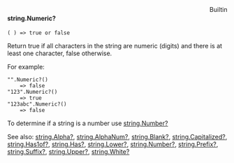 <div style="float:right"><span class="builtin">Builtin</span></div>

#### string.Numeric?

``` suneido
( ) => true or false
```

Return true if all characters in the string are numeric (digits) and there is at least one character, false otherwise.

For example:

``` suneido
"".Numeric?()
    => false
"123".Numeric?()
    => true
"123abc".Numeric?()
    => false
```

To determine if a string is a number use [string.Number?](<string.Number?.md>)


See also:
[string.Alpha?](<string.Alpha?.md>),
[string.AlphaNum?](<string.AlphaNum?.md>),
[string.Blank?](<string.Blank?.md>),
[string.Capitalized?](<string.Capitalized?.md>),
[string.Has1of?](<string.Has1of?.md>),
[string.Has?](<string.Has?.md>),
[string.Lower?](<string.Lower?.md>),
[string.Number?](<string.Number?.md>),
[string.Prefix?](<string.Prefix?.md>),
[string.Suffix?](<string.Suffix?.md>),
[string.Upper?](<string.Upper?.md>),
[string.White?](<string.White?.md>)
